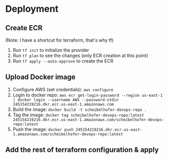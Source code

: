 # Deployment


## Create ECR
(Note: I have a shortcut for terraform, that's why tf)

1. Run `tf init` to initialize the provider
2. Run `tf plan` to see the changes (only ECR creation at this point)
3. Run `tf apply --auto-approve` to create the ECR

## Upload Docker image
1. Configure AWS (set credentials): `aws configure`
2. Login to docker repo: `aws ecr get-login-password --region us-east-1 | docker login --username AWS --password-stdin 245154219216.dkr.ecr.us-east-1.amazonaws.com`
3. Build the image: `docker build -t scheibelhofer-devops-repo .`
3. Tag the image: `docker tag scheibelhofer-devops-repo:latest 245154219216.dkr.ecr.us-east-1.amazonaws.com/scheibelhofer-devops-repo:latest`
4. Push the image: `docker push 245154219216.dkr.ecr.us-east-1.amazonaws.com/scheibelhofer-devops-repo:latest`

## Add the rest of terraform configuration & apply
